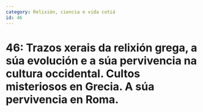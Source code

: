 ```yaml
---
category: Relixión, ciencia e vida cotiá
id: 46
---
```


# 46: Trazos xerais da relixión grega, a súa evolución e a súa pervivencia na cultura occidental. Cultos misteriosos en Grecia. A súa pervivencia en Roma.
